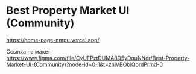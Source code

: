 # Best Property Market UI (Community)

https://home-page-nmpu.vercel.app/

Ссылка на макет https://www.figma.com/file/CyUFPztDUMA8D5yDquNNdr/Best-Property-Market-UI-(Community)?node-id=0-1&t=znlVBOblQordPrmd-0

